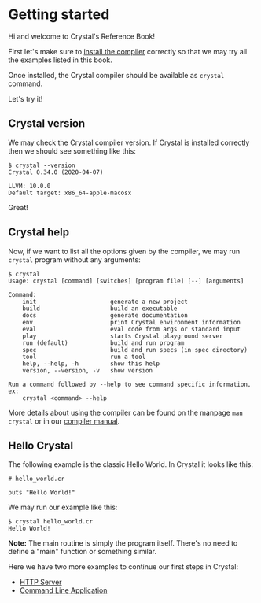# Getting started

Hi and welcome to Crystal's Reference Book!

First let's make sure to [install the compiler](https://crystal-lang.org/install/) correctly so that we may try all the examples listed in this book.

Once installed, the Crystal compiler should be available as `crystal` command.

Let's try it!

## Crystal version

We may check the Crystal compiler version. If Crystal is installed correctly then we should see something like this:

```terminal-session
$ crystal --version
Crystal 0.34.0 (2020-04-07)

LLVM: 10.0.0
Default target: x86_64-apple-macosx
```

Great!

## Crystal help

Now, if we want to list all the options given by the compiler, we may run `crystal` program without any arguments:

```terminal-session
$ crystal
Usage: crystal [command] [switches] [program file] [--] [arguments]

Command:
    init                     generate a new project
    build                    build an executable
    docs                     generate documentation
    env                      print Crystal environment information
    eval                     eval code from args or standard input
    play                     starts Crystal playground server
    run (default)            build and run program
    spec                     build and run specs (in spec directory)
    tool                     run a tool
    help, --help, -h         show this help
    version, --version, -v   show version

Run a command followed by --help to see command specific information, ex:
    crystal <command> --help
```

More details about using the compiler can be found on the manpage `man crystal` or in our [compiler manual](../using_the_compiler/README.md).

## Hello Crystal

The following example is the classic Hello World. In Crystal it looks like this:

```crystal
# hello_world.cr

puts "Hello World!"
```

We may run our example like this:

```terminal-session
$ crystal hello_world.cr
Hello World!
```

**Note:** The main routine is simply the program itself. There's no need to define a "main" function or something similar.

Here we have two more examples to continue our first steps in Crystal:

- [HTTP Server](./http_server.md)
- [Command Line Application](./cli.md)
